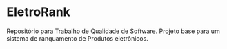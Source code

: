 # EletroRank
Repositório para Trabalho de Qualidade de Software. Projeto base para um sistema de ranquamento de Produtos eletrônicos.
